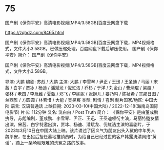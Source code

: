 # 75
国产剧《保你平安》高清电影视频[MP4/3.58GB]百度云网盘下载

https://zqhdz.com/8465.html

国产剧《保你平安》高清电影视频[MP4/3.58GB]百度云网盘下载，MP4视频格式，文件大小3.58GB。已做压缩处理，百度网盘下载后解压使用。
国产剧《保你平安》简介：
国产剧《保你平安》

国产剧《保你平安》高清电影视频[MP4/3.58GB]百度云网盘下载，MP4视频格式，文件大小3.58GB。

导演: 大鹏
编剧: 苏彪 / 大鹏
主演: 大鹏 / 李雪琴 / 尹正 / 王迅 / 王圣迪 / 马丽 / 宋茜 / 白宇 / 贾冰 / 杨迪 / 潘斌龙 / 倪虹洁 / 乔杉 / 于洋 / 刘金山 / 曹炳琨 / 梁超 / 张林 / 老四 / 李胤维 / 夏甄 / 邓飞 / 李妮妮 / 张婉儿 / 娄乃鸣 / 陈祉希 / 其那日图 / 兰西雅 / 方圆圆 / 林若惜 / 大能 / 吴昊宸
类型: 剧情 / 喜剧
制片国家/地区: 中国大陆
语言: 汉语普通话
上映日期: 2023-03-10(中国大陆) / 2022-12-18(海南岛国际电影节)
片长: 112分钟
又名: 洗白白 / Post Truth
简介：
《保你平安》是由董成鹏执导，苏彪编剧，董成鹏、李雪琴、尹正、王迅、王圣迪领衔主演，马丽特邀友情出演，宋茜、白宇特邀出演，贾冰、杨迪、潘斌龙、倪虹洁主演的喜剧片，于2023年3月10日在中国大陆上映。该片讲述了因义气为朋友出头入狱的中年男人魏平安，在出狱后担任墓地推销员时，为给自己已经过世的客户韩露洗清网络“黄谣”，踏上一条崎岖艰难的洗冤之路的故事。
